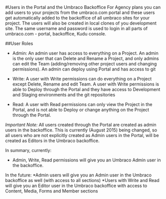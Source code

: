 #Users in the Portal and the Umbraco Backoffice
For Agency plans you can add users to your projects from the umbraco.com portal and these users get automatically added to the backoffice of all umbraco sites for your project.  The users will also be created in local clones of you development site.  The same username and password is used to login in all parts of umbraco.com - portal, backoffice, Kudu console.

##User Roles
* Admin: An admin user has access to everything on a Project. An admin is the only user that can Delete and Rename a Project, and only admins can edit the Team (adding/removing other project users and changing permissions). An admin can deploy using Portal and has access to git

* Write: A user with Write permissions can do everything on a Project except Delete, Rename and edit Team. A user with Write permissions is able to Deploy through the Portal and they have access to Development and Staging environments and the git repositories

* Read: A user with Read permissions can only view the Project in the Portal, and is not able to Deploy or change anything on the Project through the Portal.

_Important Note:_
All users created through the Portal are created as admin users in the backoffice. This is currently (August 2015) being changed, so all users who are not explicitly created as Admin users in the Portal, will be created as Editors in the Umbraco backoffice.

In summary, currently:
* Admin, Write, Read permissions will give you an Umbraco Admin user in the backoffice. 

In the future:
*Admin users will give you an Admin user in the Umbraco backoffice as well (with access to all sections)
*Users with Write and Read will give you an Editor user in the Umbraco backoffice with access to Content, Media, Forms and Member sections
